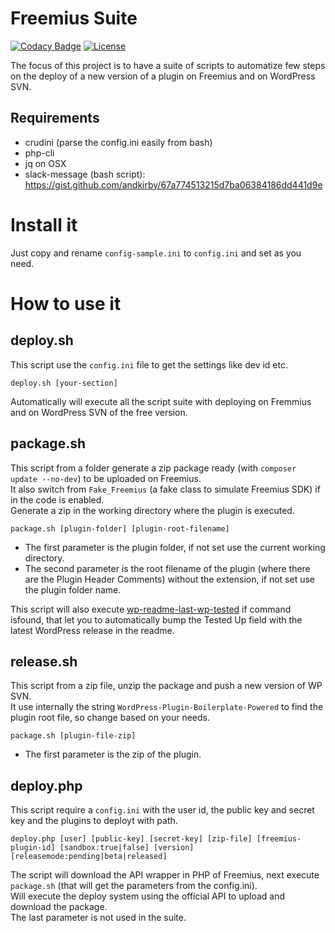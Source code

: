 # Freemius Suite

[![Codacy Badge](https://api.codacy.com/project/badge/Grade/c616b55e9b534e13b9e8fe30ff624e19)](https://www.codacy.com/app/mte90net/freemius-suite?utm_source=github.com&utm_medium=referral&utm_content=CodeAtCode/freemius-suite&utm_campaign=badger)
[![License](https://img.shields.io/badge/License-GPL%20v3-blue.svg)](http://www.gnu.org/licenses/gpl-3.0)   

The focus of this project is to have a suite of scripts to automatize few steps on the deploy of a new version of a plugin on Freemius and on WordPress SVN.

## Requirements

* crudini (parse the config.ini easily from bash)
* php-cli
* jq on OSX
* slack-message (bash script): https://gist.github.com/andkirby/67a774513215d7ba06384186dd441d9e

# Install it

Just copy and rename `config-sample.ini` to `config.ini` and set as you need.

# How to use it

## deploy.sh

This script use the `config.ini` file to get the settings like dev id etc.  

`deploy.sh [your-section]`

Automatically will execute all the script suite with deploying on Fremmius and on WordPress SVN of the free version.

## package.sh

This script from a folder generate a zip package ready (with `composer update --no-dev`) to be uploaded on Freemius.  
It also switch from `Fake_Freemius` (a fake class to simulate Freemius SDK) if in the code is enabled.  
Generate a zip in the working directory where the plugin is executed.

`package.sh [plugin-folder] [plugin-root-filename]`

* The first parameter is the plugin folder, if not set use the current working directory.
* The second parameter is the root filename of the plugin (where there are the Plugin Header Comments) without the extension, if not set use the plugin folder name.

This script will also execute [wp-readme-last-wp-tested](https://github.com/WPBP/tools/blob/master/wp-readme-last-wp-tested.sh) if command isfound, that let you to automatically bump the Tested Up field with the latest WordPress release in the readme.

## release.sh

This script from a zip file, unzip the package and push a new version of WP SVN.  
It use internally the string `WordPress-Plugin-Boilerplate-Powered` to find the plugin root file, so change based on your needs.

`package.sh [plugin-file-zip]`

* The first parameter is the zip of the plugin.

## deploy.php

This script require a `config.ini` with the user id, the public key and secret key and the plugins to deployt with path.  

`deploy.php [user] [public-key] [secret-key] [zip-file] [freemius-plugin-id] [sandbox:true|false] [version] [releasemode:pending|beta|released]`

The script will download the API wrapper in PHP of Freemius, next execute `package.sh` (that will get the parameters from the config.ini).  
Will execute the deploy system using the official API to upload and download the package.  
The last parameter is not used in the suite.
